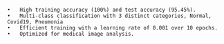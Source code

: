 	•	High training accuracy (100%) and test accuracy (95.45%).
	•	Multi-class classification with 3 distinct categories, Normal, Covid19, Pneumonia
	•	Efficient training with a learning rate of 0.001 over 10 epochs.
	•	Optimized for medical image analysis.
